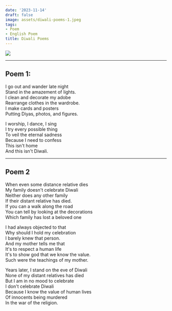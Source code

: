 ```yaml
---
date: '2023-11-14'
draft: false
image: assets/diwali-poems-1.jpeg
tags:
- Poem
- English Poem
title: Diwali Poems
---
```

[![](https://blogger.googleusercontent.com/img/a/AVvXsEgiZB9KtZLNhkyVHktnyVtIugqR_kYDd2hjV_fA96SkZldVZzePs4vC5CUVICwYbH_ppos_5TV-FuqqZyvVnt8r3sTLlmKNuDdbv0b2KC6EZKrL2eotsw1OhZK6HBbt8CtgQq9qWeAwLEQAUhEY-QMbv0lZi_4EO548pB-_VswUcqbeTnwNOtPOgPh0oQ5t)](https://blogger.googleusercontent.com/img/a/AVvXsEgiZB9KtZLNhkyVHktnyVtIugqR_kYDd2hjV_fA96SkZldVZzePs4vC5CUVICwYbH_ppos_5TV-FuqqZyvVnt8r3sTLlmKNuDdbv0b2KC6EZKrL2eotsw1OhZK6HBbt8CtgQq9qWeAwLEQAUhEY-QMbv0lZi_4EO548pB-_VswUcqbeTnwNOtPOgPh0oQ5t)
  
----------------------------------------------------------------------------------------------------------------------------------------------------------------------------------------------------------------------------------------------------------------------------------------------------------------------------------------------------------------------------------------------------------------------------------------------------------------------------------------------------------------
Poem 1:  
----------
I go out and wander late night  
Stand in the amazement of lights.  
I clean and decorate my adobe  
Rearrange clothes in the wardrobe.  
I make cards and posters  
Putting Diyas, photos, and figures.  
  
I worship, I dance, I sing  
I try every possible thing  
To veil the eternal sadness  
Because I need to confess  
This isn't home  
And this isn't Diwali. 

-------
Poem 2  
---------
When even some distance relative dies  
My family doesn't celebrate Diwali  
Neither does any other family  
If their distant relative has died.  
If you can a walk along the road  
You can tell by looking at the decorations  
Which family has lost a beloved one  
  
I had always objected to that  
Why should I hold my celebration  
I barely knew that person.  
And my mother tells me that  
It's to respect a human life  
It's to show god that we know the value.  
Such were the teachings of my mother.  
  
Years later, I stand on the eve of Diwali  
None of my distant relatives has died  
But I am in no mood to celebrate  
I don't celebrate Diwali  
Because I know the value of human lives  
Of innocents being murdered  
In the war of the religion.
